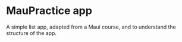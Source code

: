 # MauPractice app

A simple list app, adapted from a Maui course, and to understand the structure of the app.


